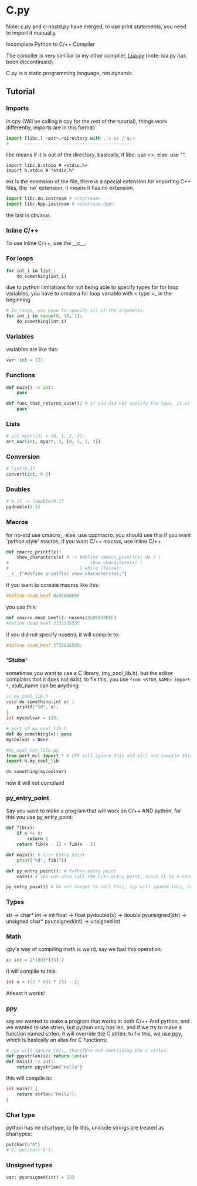 # C.py
Note: c.py and c-nostd.py have merged, to use print statements, you need to import it manually.

Incomplete Python to C/++ Compiler

The compiler is very similiar to my other compiler, [Lua.py](https://github.com/Fxomt-III/Lua.py) (note: lua.py has been discontinued).

C.py is a static programming language, not dynamic.

## Tutorial
### Imports
in cpy (Will be calling it cpy for the rest of the tutorial), things work differently,
imports are in this format:
```python
import [libc.] <ext>.<directory with .'s as /'s.>
#      ------  ----- ----------------------------
```
libc means if it is out of the directory,
basically, if libc: use <>, else: use "".
```
import libc.h.stdio # <stdio.h>
import h.stdio # "stdio.h"
```
ext is the extension of the file, there is a special extension for importing C++ files,
the 'no' extension, it means it has no extension.
```python
import libc.no.iostream # <iostream>
import libc.hpp.iostream # <iostream.hpp>
```

the last is obvious.
### Inline C/++
To use inline C/++, use the \_\_c\_\_.
### For loops
```python
for int_i in list_:
    do_something(int_i)
```
due to python limitations for not being able to specify types for for loop variables,
you have to create a for loop variable with < type >_ in the beginning
```python
# In range, you have to specify all of the arguments.
for int_i in range(0, 10, 1):
    do_something(int_i)
```
### Variables
variables are like this:
```python
var: int = 123
```
### Functions
```python
def main() -> int:
    pass

def func_that_returns_auto(): # if you did not specify the type, it will default to 'auto'.
    pass
```

### Lists
```python
# int myarr[3] = {0, 1, 2, 3};
arr_var(int, myarr, 3, [0, 1, 2, 3])
```

### Conversion
```python
# (int)0.1f
convert(int, 0.1)
```

### Doubles
```python
# 0.1f -> (double)0.1f
pydouble(0.1)
```

### Macros
for no-std use cmacro_, else, use cppmacro.
you should use this if you want 'python style' macros,
if you want C/++ macros, use inline C/++.
```python
def cmacro_printf(x):
    show_characters(x) # -> #define cmacro_printf(x) do { \ 
#                               show_characters(x) \
#                           } while (false);
__c__("#define printf(x) show_characters(x);")
```
If you want to ccreate macros like this:
```cpp
#define dead_beef 0xDEADBEEF
```
you use this:
```python
def cmacro_dead_beef(): nosemi(0xDEADBEEF)
#define dead_beef 3735928559
```
if you did not specify nosemi, it will compile to:
```cpp
#define dead_beef 3735928559;
```

### 'Stubs'
sometimes you want to use a C library, (my_cool_lib.h), but the editor complains that it does not exist,
to fix this, you use ```from <STUB_NAME> import *```, stub_name can be anything.

```cpp
// my_cool_lib.h
void do_something(int x) {
    printf("%d", x);
}
int mycoolvar = 123;
```
```py
# port of my_cool_lib.h
def do_something(x): pass
mycoolvar = None
```
```py
#my_cool_cpy_file.py
from port_mcl import * # CPY will ignore this and will not compile this
import h.my_cool_lib

do_something(mycoolvar)
```
now it will not complain!

### py_entry_point
Say you want to make a program that will work on C/++ AND python,
for this you use py_entry_point:
```python
def fib(x):
    if x <= 0:
        return 1
    return fib(x - 1) + fib(x - 2)

def main(): # C/++ Entry point
    print("%d", fib(7))

def py_entry_point(): # Python entry point
    main() # You can also call the C/++ entry point, since it is a normal python function

py_entry_point() # Do not forget to call this, cpy will ignore this, but python will not.
```
### Types
str             -> char*
int             -> int
float           -> float
pydouble(x)     -> double
pyunsigned(str) -> unsigned char*
pyunsigned(int) -> unsigned int

### Math
cpy's way of compiling math is weird, say we had this operation:
```py
x: int = 2*(80)*(25)-2
```
It will compile to this:
```c
int x = ((2 * 80) * 25) - 2;
```
Atleast it works!
### ppy
say we wanted to make a program that works in both C/++ And python,
and we wanted to use strlen, but python only has len, and if
we try to make a function named strlen, it will override the C
strlen, to fix this, we use ppy, which is basically an alias for C functions:
```python
# cpy will ignore this, therefore not overriding the c strlen.
def ppystrlen(x): return len(x) 
def main() -> int:
    return ppystrlen("Hello")
```

this will compile to:
```cpp
int main() {
    return strlen("Hello");
}
```
### Char type
python has no chartype, to fix this, unicode strings are treated as chartypes:
```py
putchar(u"A")
# C: putchar('A');
```
### Unsigned types
```python
var: pyunsigned(int) = 123
```